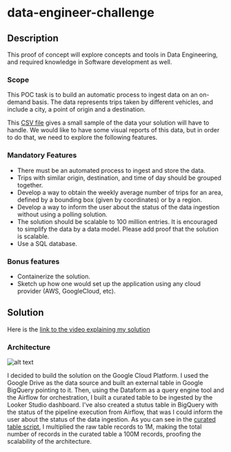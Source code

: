 # data-engineer-challenge

## Description

This proof of concept will explore concepts and tools in Data Engineering, and required knowledge in
Software development as well.

### Scope

This POC task is to build an automatic process to ingest data on an on-demand basis. The data represents trips taken by different vehicles, and include a city, a point of origin and a destination.

This [CSV file](https://drive.google.com/file/d/14JcOSJAWqKOUNyadVZDPm7FplA7XYhrU/view) gives a small sample of the data your solution will have to handle. We would like to have some visual reports of this data, but in order to do that, we need to explore the following features.

### Mandatory Features

- There must be an automated process to ingest and store the data.
- Trips with similar origin, destination, and time of day should be grouped together.
- Develop a way to obtain the weekly average number of trips for an area, defined by a bounding box (given by coordinates) or by a region.
- Develop a way to inform the user about the status of the data ingestion without using a polling solution.
- The solution should be scalable to 100 million entries. It is encouraged to simplify the data by a data model. Please add proof that the solution is scalable.
- Use a SQL database.

### Bonus features

- Containerize the solution.
- Sketch up how one would set up the application using any cloud provider (AWS, GoogleCloud, etc).

## Solution

Here is the [link to the video explaining my solution](https://drive.google.com/file/d/13N5IkBpd5Mq9SaqvOXsYvjATlQyaxysr/view?usp=sharing)

### Architecture
![alt text](https://github.com/marcelo-guimaraes/data-engineering-challenge/blob/main/files/diagram.jpeg?raw=true)

I decided to build the solution on the Google Cloud Platform. I used the Google Drive as the data source and built an external table in Google BigQuery pointing to it. Then, using the Dataform as a query engine tool and the Airflow for orchestration, I built a curated table to be ingested by the Looker Studio dashboard. I've also created a stutus table in BigQuery with the status of the pipeline execution from Airflow, that was I could inform the user about the status of the data ingestion.
As you can see in the [curated table script](https://github.com/marcelo-guimaraes/data-engineering-challenge/blob/main/definitions/curated/cur_trips.sqlx), I multiplied the raw table records to 1M, making the total number of records in the curated table a 100M records, proofing the scalability of the architecture.
